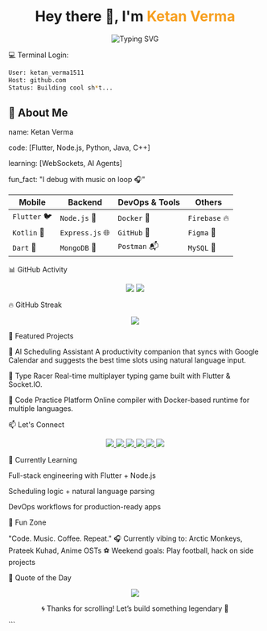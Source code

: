 <h1 align="center">Hey there 👋, I'm <span style="color:#f79f1f;">Ketan Verma</span></h1>

<div align="center">
  <img src="https://readme-typing-svg.herokuapp.com?font=Fira+Code&size=24&duration=3000&pause=500&color=F79F1F&center=true&vCenter=true&width=435&lines=Flutter+Dev+%F0%9F%93%B1;Backend+Builder+%F0%9F%8E%A8;Always+Learning+%F0%9F%93%9A" alt="Typing SVG" />
</div>

💻 Terminal Login:

```bash
User: ketan_verma1511  
Host: github.com  
Status: Building cool sh*t...
```

## 🔭 About Me

name: Ketan Verma

code: [Flutter, Node.js, Python, Java, C++]

learning: [WebSockets, AI Agents]

fun_fact: "I debug with music on loop 🎧"


| Mobile       | Backend         | DevOps & Tools | Others        |
| ------------ | --------------- | -------------- | ------------- |
| `Flutter` 🐦 | `Node.js` 🚀    | `Docker` 🐳    | `Firebase` 🔥 |
| `Kotlin` 🤖  | `Express.js` 🌐 | `GitHub` 🐙    | `Figma` 🎨    |
| `Dart` 💙    | `MongoDB` 🍃    | `Postman` 📬   | `MySQL` 💾    |



📊 GitHub Activity
<p align="center"> <img src="https://github-readme-stats.vercel.app/api?username=Ketan-Verma21&show_icons=true&theme=tokyonight&hide_border=true" /> <img src="https://github-readme-stats.vercel.app/api/top-langs/?username=Ketan-Verma21&layout=compact&theme=tokyonight&hide_border=true" /> </p>



🔥 GitHub Streak
<p align="center"> <img src="https://github-readme-streak-stats.herokuapp.com/?user=Ketan-Verma21&theme=tokyonight&hide_border=true" /> </p>



🚀 Featured Projects

🧠 AI Scheduling Assistant
A productivity companion that syncs with Google Calendar and suggests the best time slots using natural language input.

💬 Type Racer
Real-time multiplayer typing game built with Flutter & Socket.IO.

🧪 Code Practice Platform
Online compiler with Docker-based runtime for multiple languages.



📫 Let's Connect
<p align="center"> <a href="https://github.com/Ketan-Verma21"> <img src="https://img.shields.io/badge/GitHub-%2312100E.svg?style=for-the-badge&logo=github&logoColor=white"/> </a> <a href="https://www.instagram.com/ketan_verma1511/"> <img src="https://img.shields.io/badge/Instagram-%23E4405F.svg?style=for-the-badge&logo=instagram&logoColor=white"/> </a> <a href="https://codeforces.com/profile/ketanverma1511"> <img src="https://img.shields.io/badge/Codeforces-%231F8ACB.svg?style=for-the-badge&logo=codeforces&logoColor=white"/> </a> <a href="https://leetcode.com/ketanverma1511/"> <img src="https://img.shields.io/badge/LeetCode-%23FFA116.svg?style=for-the-badge&logo=leetcode&logoColor=black"/> </a> <a href="https://auth.geeksforgeeks.org/user/ketanver3277"> <img src="https://img.shields.io/badge/GFG-%2313AA52.svg?style=for-the-badge&logo=geeksforgeeks&logoColor=white"/> </a> <a href="https://www.codingninjas.com/studio/profile/294ae999-7b2e-472c-9c13-3aeb8d6ac85f"> <img src="https://img.shields.io/badge/CodingNinjas-orange?style=for-the-badge&logo=codingninjas&logoColor=black"/> </a> </p>



🧠 Currently Learning

Full-stack engineering with Flutter + Node.js

Scheduling logic + natural language parsing

DevOps workflows for production-ready apps



🎵 Fun Zone

"Code. Music. Coffee. Repeat."
🎧 Currently vibing to: Arctic Monkeys, Prateek Kuhad, Anime OSTs
⚽ Weekend goals: Play football, hack on side projects



📜 Quote of the Day
<p align="center"> <img src="https://quotes-github-readme.vercel.app/api?type=horizontal&theme=tokyonight" /> </p>
<p align="center"> 🌀 Thanks for scrolling! Let’s build something legendary 💙 </p> ```
